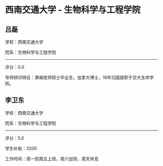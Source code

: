 # 西南交通大学 - 生物科学与工程学院

## 吕磊

学校：西南交通大学

院系：生物科学与工程学院

* * *

评分：0.0

导师辨识特征：黄楠老师硕士毕业生，加拿大博士，18年归国就职于交大生命学院。

## 李卫东

学校：西南交通大学

院系：生物科学与工程学院

* * *

评分：5.0

学生补助：3200

工作时间：周一到周五上班，周六加班，周天休息